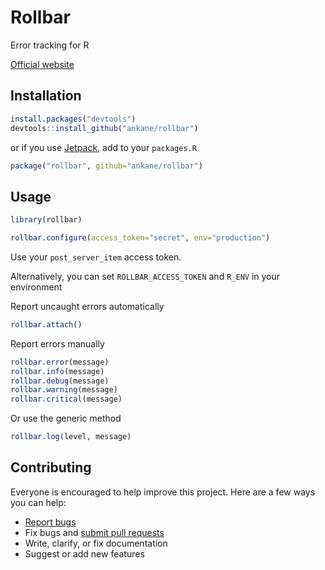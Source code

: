 # Rollbar

Error tracking for R

[Official website](https://rollbar.com/)

## Installation

```r
install.packages("devtools")
devtools::install_github("ankane/rollbar")
```

or if you use [Jetpack](https://github.com/ankane/jetpack), add to your `packages.R`

```r
package("rollbar", github="ankane/rollbar")
```

## Usage

```r
library(rollbar)

rollbar.configure(access_token="secret", env="production")
```

Use your `post_server_item` access token.

Alternatively, you can set `ROLLBAR_ACCESS_TOKEN` and `R_ENV` in your environment

Report uncaught errors automatically

```r
rollbar.attach()
```

Report errors manually

```r
rollbar.error(message)
rollbar.info(message)
rollbar.debug(message)
rollbar.warning(message)
rollbar.critical(message)
```

Or use the generic method

```r
rollbar.log(level, message)
```

## Contributing

Everyone is encouraged to help improve this project. Here are a few ways you can help:

- [Report bugs](https://github.com/ankane/rollbar/issues)
- Fix bugs and [submit pull requests](https://github.com/ankane/rollbar/pulls)
- Write, clarify, or fix documentation
- Suggest or add new features
